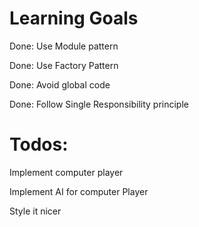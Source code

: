 # Learning Goals

Done: Use Module pattern 

Done: Use Factory Pattern

Done: Avoid global code

Done: Follow Single Responsibility principle

# Todos:

Implement computer player

Implement AI for computer Player

Style it nicer
